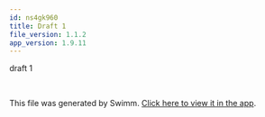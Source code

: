 ```yaml
---
id: ns4gk960
title: Draft 1
file_version: 1.1.2
app_version: 1.9.11
---
```


draft 1

<br/>

This file was generated by Swimm. [Click here to view it in the app](https://swimm-web-app.web.app/repos/Z2l0aHViJTNBJTNBTm9hUmVwbyUzQSUzQU5vYW96ZXI=/docs/ns4gk960).
